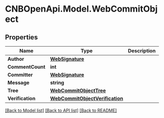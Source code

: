 # CNBOpenApi.Model.WebCommitObject

## Properties

Name | Type | Description | Notes
------------ | ------------- | ------------- | -------------
**Author** | [**WebSignature**](WebSignature.md) |  | [optional] 
**CommentCount** | **int** |  | [optional] 
**Committer** | [**WebSignature**](WebSignature.md) |  | [optional] 
**Message** | **string** |  | [optional] 
**Tree** | [**WebCommitObjectTree**](WebCommitObjectTree.md) |  | [optional] 
**Verification** | [**WebCommitObjectVerification**](WebCommitObjectVerification.md) |  | [optional] 

[[Back to Model list]](../../README.md#documentation-for-models) [[Back to API list]](../../README.md#documentation-for-api-endpoints) [[Back to README]](../../README.md)

